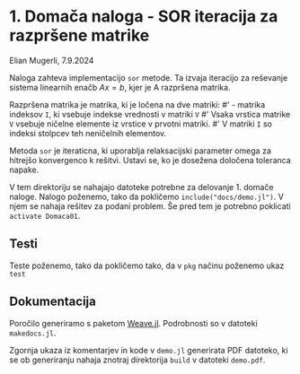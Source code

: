# 1. Domača naloga - SOR iteracija za razpršene matrike
Elian Mugerli, 7.9.2024

Naloga zahteva implementacijo `sor` metode. Ta izvaja iteracijo za reševanje sistema linearnih enačb 
$Ax = b$,
kjer je A razpršena matrika.

Razpršena matrika je matrika, ki je ločena na dve matriki:
#' - matrika indeksov `I`, ki vsebuje indekse vrednosti v matriki `V`
#' Vsaka vrstica matrike `V` vsebuje ničelne elemente iz vrstice v prvotni matriki.
#' V matriki `I` so indeksi stolpcev teh neničelnih elementov.

Metoda `sor` je iteraticna, ki uporablja relaksacijski parameter omega za hitrejšo konvergenco k rešitvi. Ustavi se, ko je dosežena določena toleranca napake.

V tem direktoriju se nahajajo datoteke potrebne za delovanje 1. domače naloge. Nalogo poženemo, tako da pokličemo `include("docs/demo.jl")`. V njem se nahaja rešitev za podani problem. Še pred tem je potrebno poklicati `activate Domaca01`. 

## Testi

Teste poženemo, tako da pokličemo tako, da v `pkg` načinu poženemo ukaz `test`

## Dokumentacija

Poročilo generiramo s paketom [Weave.jl](https://github.com/JunoLab/Weave.jl). Podrobnosti so v datoteki `makedocs.jl`.

Zgornja ukaza iz komentarjev in kode v `demo.jl` generirata PDF datoteko, ki se ob generiranju nahaja znotraj direktorija `build` v datoteki `demo.pdf`.